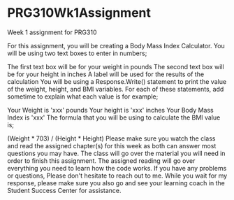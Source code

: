 # PRG310Wk1Assignment

Week 1 assignment for PRG310

For this assignment, you will be creating a Body Mass Index Calculator. You will be using two text boxes to enter in numbers;

The first text box will be for your weight in pounds
The second text box will be for your height in inches
A label will be used for the results of the calculation
You will be using a Response.Write() statement to print the value of the weight, height, and BMI variables. For each of these statements,
add sometime to explain what each value is for example;

Your Weight is 'xxx' pounds
Your height is 'xxx' inches
Your Body Mass Index is 'xxx'
The formula that you will be using to calculate the BMI value is;

(Weight * 703) / (Height * Height)
Please make sure you watch the class and read the assigned chapter(s) for this week as both can answer most questions you may have. The
class will go over the material you will need in order to finish this assignment. The assigned reading will go over everything you need to
learn how the code works. If you have any problems or questions, Please don't hesitate to reach out to me. While you wait for my response,
please make sure you also go and see your learning coach in the Student Success Center for assistance.
